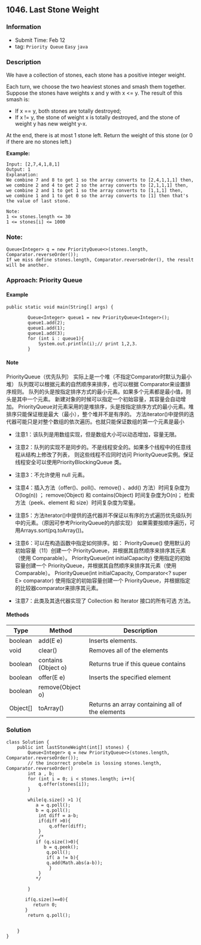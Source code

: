 ## 1046. Last Stone Weight 

### Information
- Submit Time: Feb 12
- tag: `Priority Queue` `Easy` `java`

### Description
We have a collection of stones, each stone has a positive integer weight.

Each turn, we choose the two heaviest stones and smash them together.  Suppose the stones have weights x and y with x <= y.  The result of this smash is:

* If x == y, both stones are totally destroyed;
* If x != y, the stone of weight x is totally destroyed, and the stone of weight y has new weight y-x.

At the end, there is at most 1 stone left.  Return the weight of this stone (or 0 if there are no stones left.)

**Example:**
```
Input: [2,7,4,1,8,1]
Output: 1
Explanation: 
We combine 7 and 8 to get 1 so the array converts to [2,4,1,1,1] then,
we combine 2 and 4 to get 2 so the array converts to [2,1,1,1] then,
we combine 2 and 1 to get 1 so the array converts to [1,1,1] then,
we combine 1 and 1 to get 0 so the array converts to [1] then that's the value of last stone.

Note:
1 <= stones.length <= 30
1 <= stones[i] <= 1000
```

### Note:
```
Queue<Integer> q = new PriorityQueue<>(stones.length, Comparator.reverseOrder());
If we miss define stones.length, Comparator.reverseOrder(), the result will be another.
```
### Approach: Priority Queue
#### Example
```
public static void main(String[] args) {

        Queue<Integer> queue1 = new PriorityQueue<Integer>();
        queue1.add(2);
        queue1.add(1);
        queue1.add(3);
        for (int i : queue1){
            System.out.println(i);// print 1,2,3.
        }
```
#### Note
PriorityQueue（优先队列）
实际上是一个堆（不指定Comparator时默认为最小堆）
队列既可以根据元素的自然顺序来排序，也可以根据 Comparator来设置排序规则。
队列的头是按指定排序方式的最小元素。如果多个元素都是最小值，则头是其中一个元素。
新建对象的时候可以指定一个初始容量，其容量会自动增加。
PriorityQueue对元素采用的是堆排序，头是按指定排序方式的最小元素。堆排序只能保证根是最大（最小），整个堆并不是有序的。
方法iterator()中提供的迭代器可能只是对整个数组的依次遍历。也就只能保证数组的第一个元素是最小

* 注意1：该队列是用数组实现，但是数组大小可以动态增加，容量无限。

* 注意2：队列的实现不是同步的。不是线程安全的。如果多个线程中的任意线程从结构上修改了列表， 则这些线程不应同时访问 PriorityQueue实例。保证线程安全可以使用PriorityBlockingQueue 类。

* 注意3：不允许使用 null 元素。

* 注意4：插入方法（offer()、poll()、remove() 、add() 方法）时间复杂度为O(log(n)) ；
        remove(Object) 和 contains(Object) 时间复杂度为O(n)；
        检索方法（peek、element 和 size）时间复杂度为常量。

* 注意5：方法iterator()中提供的迭代器并不保证以有序的方式遍历优先级队列中的元素。（原因可参考PriorityQueue的内部实现）
如果需要按顺序遍历，可用Arrays.sort(pq.toArray())。

* 注意6：可以在构造函数中指定如何排序。如：
          PriorityQueue()
          使用默认的初始容量（11）创建一个 PriorityQueue，并根据其自然顺序来排序其元素（使用 Comparable）。
          PriorityQueue(int initialCapacity)
          使用指定的初始容量创建一个 PriorityQueue，并根据其自然顺序来排序其元素（使用 Comparable）。
          PriorityQueue(int initialCapacity, Comparator<? super E> comparator)
          使用指定的初始容量创建一个 PriorityQueue，并根据指定的比较器comparator来排序其元素。

* 注意7：此类及其迭代器实现了 Collection 和 Iterator 接口的所有可选 方法。

#### Methods
|Type   |Method  |Description      |
| ---- | ------ | --------------------- |
|boolean|add​(E e)|Inserts elements.|
|void   | clear() |Removes all of the elements|
|boolean |contains​(Object o)| Returns true if this queue contains|
|boolean |offer​(E e) |  Inserts the specified element|
|boolean | remove​(Object o)       |                       |
|Object[]|toArray()|Returns an array containing all of the elements|




### Solution

```
class Solution {
    public int lastStoneWeight(int[] stones) {
        Queue<Integer> q = new PriorityQueue<>(stones.length, Comparator.reverseOrder());
        // the incorrect probelm is lossing stones.length, Comparator.reverseOrder()
        int a , b;
        for (int i = 0; i < stones.length; i++){
            q.offer(stones[i]);            
        }
        
        while(q.size() >1 ){
           a = q.poll();
           b = q.poll();
            int diff = a-b;
            if(diff >0){
                q.offer(diff);
            }
            /*
           if (q.size()>0){
              b = q.peek();
               q.poll();
               if( a != b){
               q.add(Math.abs(a-b)); 
                }
            }
           */
           
        }
        
       if(q.size()==0){
          return 0;
       }
        return q.poll();
        
        
    }
}

```
